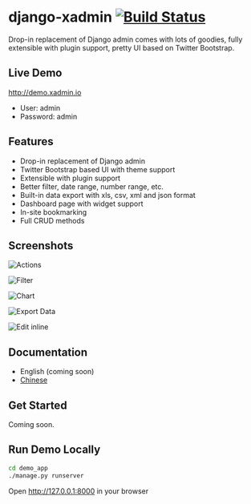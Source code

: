 django-xadmin [![Build Status](https://travis-ci.org/sshwsfc/django-xadmin.png?branch=master)](https://travis-ci.org/sshwsfc/django-xadmin)
==============

Drop-in replacement of Django admin comes with lots of goodies, fully extensible with plugin support, pretty UI based on Twitter Bootstrap.

Live Demo
----

http://demo.xadmin.io

* User: admin
* Password: admin

Features
--------

* Drop-in replacement of Django admin
* Twitter Bootstrap based UI with theme support
* Extensible with plugin support
* Better filter, date range, number range, etc.
* Built-in data export with xls, csv, xml and json format
* Dashboard page with widget support
* In-site bookmarking
* Full CRUD methods


Screenshots
-----------

![Actions](https://raw.github.com/sshwsfc/django-xadmin/docs-chinese/doc/images/plugins/action.png)

![Filter](https://raw.github.com/sshwsfc/django-xadmin/docs-chinese/doc/images/plugins/filter.png)

![Chart](https://raw.github.com/sshwsfc/django-xadmin/docs-chinese/doc/images/plugins/chart.png)

![Export Data](https://raw.github.com/sshwsfc/django-xadmin/docs-chinese/doc/images/plugins/export.png)

![Edit inline](https://raw.github.com/sshwsfc/django-xadmin/docs-chinese/doc/images/plugins/editable.png)


Documentation
--------

* English (coming soon)
* [Chinese](https://xadmin.readthedocs.org/en/latest/index.html)


Get Started
-----------

Coming soon.


Run Demo Locally
---------

```bash
cd demo_app
./manage.py runserver
```

Open http://127.0.0.1:8000 in your browser

